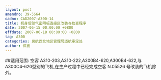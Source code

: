 ```yaml
---
layout: post
amendno: 39-5664
cadno: CAD2007-A300-14
title: 机身后部气密隔板连接区改装与检查程序
date: 2007-06-15 00:00:00 +0800
effdate: 2007-06-18 00:00:00 +0800
tag: A300
categories: 民航西北地区管理局适航审定处
author: 谭震
---
```


##适用范围:
空客 A310-203,A310-222,A300B4-620,A300B4-622,与 A300C4-620型别的飞机,在生产过程中已经完成空客 N.05526 号改装的飞机除外。

